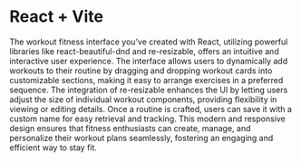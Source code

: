 # React + Vite

The workout fitness interface you’ve created with React, utilizing powerful libraries like react-beautiful-dnd and re-resizable, offers an intuitive and interactive user experience. The interface allows users to dynamically add workouts to their routine by dragging and dropping workout cards into customizable sections, making it easy to arrange exercises in a preferred sequence. The integration of re-resizable enhances the UI by letting users adjust the size of individual workout components, providing flexibility in viewing or editing details. Once a routine is crafted, users can save it with a custom name for easy retrieval and tracking. This modern and responsive design ensures that fitness enthusiasts can create, manage, and personalize their workout plans seamlessly, fostering an engaging and efficient way to stay fit.
